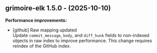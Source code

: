 ## grimoire-elk 1.5.0 - (2025-10-10)

**Performance improvements:**

 * [github] Raw mapping updated\
   Update `commit_message`, `body`, and `diff_hunk` fields to non-indexed
   objects in raw index to improve performance. This change requires
   reindex of the GitHub index.

